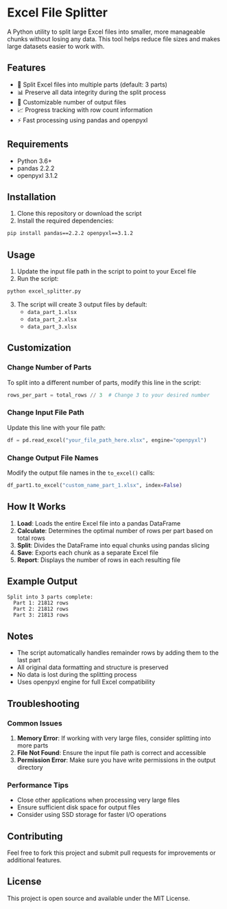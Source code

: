 # Excel File Splitter

A Python utility to split large Excel files into smaller, more manageable chunks without losing any data. This tool helps reduce file sizes and makes large datasets easier to work with.

## Features

- 🔄 Split Excel files into multiple parts (default: 3 parts)
- 📊 Preserve all data integrity during the split process
- 🎯 Customizable number of output files
- 📈 Progress tracking with row count information
- ⚡ Fast processing using pandas and openpyxl

## Requirements

- Python 3.6+
- pandas 2.2.2
- openpyxl 3.1.2

## Installation

1. Clone this repository or download the script
2. Install the required dependencies:

```bash
pip install pandas==2.2.2 openpyxl==3.1.2
```

## Usage

1. Update the input file path in the script to point to your Excel file
2. Run the script:

```bash
python excel_splitter.py
```

3. The script will create 3 output files by default:
   - `data_part_1.xlsx`
   - `data_part_2.xlsx`
   - `data_part_3.xlsx`

## Customization

### Change Number of Parts

To split into a different number of parts, modify this line in the script:
```python
rows_per_part = total_rows // 3  # Change 3 to your desired number
```

### Change Input File Path

Update this line with your file path:
```python
df = pd.read_excel("your_file_path_here.xlsx", engine="openpyxl")
```

### Change Output File Names

Modify the output file names in the `to_excel()` calls:
```python
df_part1.to_excel("custom_name_part_1.xlsx", index=False)
```

## How It Works

1. **Load**: Loads the entire Excel file into a pandas DataFrame
2. **Calculate**: Determines the optimal number of rows per part based on total rows
3. **Split**: Divides the DataFrame into equal chunks using pandas slicing
4. **Save**: Exports each chunk as a separate Excel file
5. **Report**: Displays the number of rows in each resulting file

## Example Output

```
Split into 3 parts complete:
  Part 1: 21812 rows
  Part 2: 21812 rows
  Part 3: 21813 rows
```

## Notes

- The script automatically handles remainder rows by adding them to the last part
- All original data formatting and structure is preserved
- No data is lost during the splitting process
- Uses openpyxl engine for full Excel compatibility

## Troubleshooting

### Common Issues

1. **Memory Error**: If working with very large files, consider splitting into more parts
2. **File Not Found**: Ensure the input file path is correct and accessible
3. **Permission Error**: Make sure you have write permissions in the output directory

### Performance Tips

- Close other applications when processing very large files
- Ensure sufficient disk space for output files
- Consider using SSD storage for faster I/O operations

## Contributing

Feel free to fork this project and submit pull requests for improvements or additional features.

## License

This project is open source and available under the MIT License.
